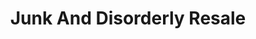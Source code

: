 ---
title: "Junk And Disorderly Resale"
url: /hendersonville/junk-and-disorderly-resale/
shop: Gebrauchtwaren
---